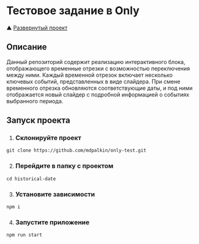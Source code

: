 # Тестовое задание в Only

▲  [Развернутый проект](https://only-test-rho.vercel.app/)

## Описание

Данный репозиторий содержит реализацию интерактивного блока, отображающего временные отрезки с возможностью переключения между ними. Каждый временной отрезок включает несколько ключевых событий, представленных в виде слайдера. При смене временного отрезка обновляются соответствующие даты, и под ними отображается новый слайдер с подробной информацией о событиях выбранного периода.

## Запуск проекта

1. ### Склонируйте проект

```
git clone https://github.com/mdpalkin/only-test.git
```

2. ### Перейдите в папку с проектом

```
cd historical-date
```

3. ### Установите зависимости

```
npm i
```

4. ### Запустите приложение

```
npm run start
```
